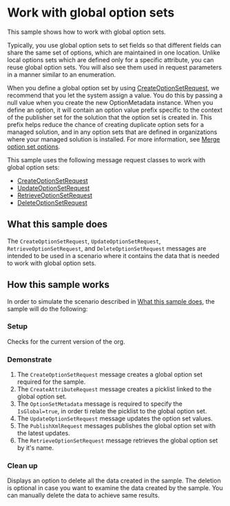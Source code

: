 # Work with global option sets

This sample shows how to work with global option sets. 

Typically, you use global option sets to set fields so that different fields can share the same set of options, which are maintained in one location. Unlike local options sets which are defined only for a specific attribute, you can reuse global option sets. You will also see them used in request parameters in a manner similar to an enumeration.

When you define a global option set by using [CreateOptionSetRequest](https://docs.microsoft.com/dotnet/api/microsoft.xrm.sdk.messages.createoptionsetrequest?view=dynamics-general-ce-9), we recommend that you let the system assign a value. You do this by passing a null value when you create the new OptionMetadata instance. When you define an option, it will contain an option value prefix specific to the context of the publisher set for the solution that the option set is created in. This prefix helps reduce the chance of creating duplicate option sets for a managed solution, and in any option sets that are defined in organizations where your managed solution is installed. For more information, see [Merge option set options](https://docs.microsoft.com/powerapps/developer/common-data-service/understand-managed-solutions-merged#merge-option-set-options).

This sample uses the following message request classes to work with global option sets:

- [CreateOptionSetRequest](https://docs.microsoft.com/dotnet/api/microsoft.xrm.sdk.messages.createoptionsetrequest?view=dynamics-general-ce-9)
- [UpdateOptionSetRequest](https://docs.microsoft.com/dotnet/api/microsoft.xrm.sdk.messages.updateoptionsetrequest?view=dynamics-general-ce-9)
- [RetrieveOptionSetRequest](https://docs.microsoft.com/dotnet/api/microsoft.xrm.sdk.messages.retrieveoptionsetrequest?view=dynamics-general-ce-9)
- [DeleteOptionSetRequest](https://docs.microsoft.com/dotnet/api/microsoft.xrm.sdk.messages.deleteoptionsetrequest?view=dynamics-general-ce-9)

## What this sample does

The `CreateOptionSetRequest`, `UpdateOptionSetRequest`, `RetrieveOptionSetRequest`, and `DeleteOptionSetRequest` messages are intended to be used in a scenario where it contains the data that is needed to work with global option sets.

## How this sample works

In order to simulate the scenario described in [What this sample does](#what-this-sample-does), the sample will do the following:

### Setup

Checks for the current version of the org.

### Demonstrate

1. The `CreateOptionSetRequest` message creates a global option set required for the sample.
2. The `CreateAttributeRequest` message creates a picklist linked to the global option set.
3. The `OptionSetMetadata` message is required to specify the `IsGlobal=true`, in order ti relate the picklist to the global option set.
4. The `UpdateOptionSetRequest` message updates the option set values.
5. The `PublishXmlRequest` messages publishes the global option set with the latest updates. 
6. The `RetrieveOptionSetRequest` message retrieves the global option set by it's name.

### Clean up

Displays an option to delete all the data created in the sample. The deletion is optional in case you want to examine the data created by the sample. You can manually delete the data to achieve same results.
